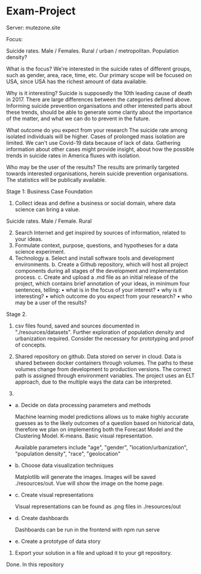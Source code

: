 # Exam-Project

Server: mutezone.site





Focus:

Suicide rates. Male / Females. Rural / urban / metropolitan. Population density?


What is the focus?
We're interested in the suicide rates of different groups, such as gender, area, race, time, etc. 
Our primary scope will be focused on USA, since USA has the richest amount of data available.

Why is it interesting?
Suicide is supposedly the 10th leading cause of death in 2017. There are large differences between the categories defined above.
Informing suicide prevention organisations and other interested parts about these trends, 
should be able to generate some clarity about the importance of the matter, and what we can do to prevent in the future.

What outcome do you expect from your research
The suicide rate among isolated individuals will be higher. Cases of prolonged mass isolation are limited. We can't use Covid-19 data because of lack of data. 
Gathering information about other cases might provide insight, about how the possible trends in suicide rates in America fluxes with isolation. 

Who may be the user of the results?
The results are primarily targeted towards interested organisations, herein suicide prevention organisations. 
The statistics will be publically available.



Stage 1: Business Case Foundation
1. Collect ideas and define a business or social domain, where data science can bring a value.

Suicide rates. Male / Female. Rural

2. Search Internet and get inspired by sources of information, related to your ideas.
3. Formulate context, purpose, questions, and hypotheses for a data science experiment.
4. Technology
a. Select and install software tools and development environments.
b. Create a Github repository, which will host all project components during all stages of the
development and implementation process.
c. Create and upload a .md file as an initial release of the project, which contains brief
annotation of your ideas, in minimum four sentences, telling:
• what is in the focus of your interest?
• why is it interesting?
• which outcome do you expect from your research?
• who may be a user of the results?

Stage 2.

1. csv files found, saved and sources documented in "./resources/datasets". Further exploration of population density and urbanization required. Consider the necessary for prototyping and proof of concepts.

2. Shared repository on github. Data stored on server in cloud. Data is shared between docker containers through volumes. The paths to these volumes change from development to production versions. The correct path is assigned through environment variables. The project uses an ELT approach, due to the multiple ways the data can be interpreted.

3.
<ul>
   <li>a. Decide on data processing parameters and methods</li>
   <p>
    Machine learning model predictions allows us to make highly accurate guesses as to the likely outcomes of a question based on historical data, therefore we plan on implementing both the Forecast Model and the Clustering Model. K-means.
    Basic visual representation.
   </p>
    <p>
    Available parameters include "age", "gender", "location/urbanization", "population density", "race", "geolocation"</p>
   <li>b. Choose data visualization techniques</li>
   <p>Matplotlib will generate the images. Images will be saved ./resources/out. Vue will show the image on the home page.</p>
   <li>c. Create visual representations</li>
   <p>Visual representations can be found as .png files in ./resources/out</p>
   <li>d. Create dashboards </li>
   <p>Dashboards can be run in the frontend with npm run serve</p>
   <li>e. Create a prototype of data story</li>
</ul>

1. Export your solution in a file and upload it to your git repository.
<p>Done. In this repository</p>
